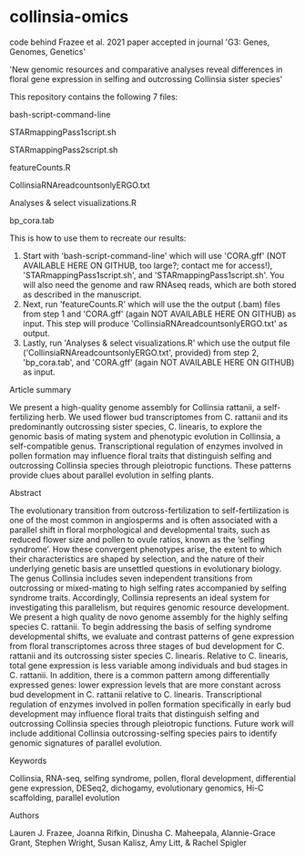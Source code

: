 # collinsia-omics
code behind Frazee et al. 2021 paper accepted in journal 'G3: Genes, Genomes, Genetics'

'New genomic resources and comparative analyses reveal differences in floral gene expression in selfing and outcrossing Collinsia sister species'


This repository contains the following 7 files:

bash-script-command-line

STARmappingPass1script.sh

STARmappingPass2script.sh

featureCounts.R

CollinsiaRNAreadcountsonlyERGO.txt

Analyses & select visualizations.R

bp_cora.tab
 

This is how to use them to recreate our results:
1. Start with 'bash-script-command-line' which will use 'CORA.gff' (NOT AVAILABLE HERE ON GITHUB, too large?; contact me for access!), 'STARmappingPass1script.sh', and 'STARmappingPass1script.sh'. You will also need the genome and raw RNAseq reads, which are both stored as described in the manuscript.
2. Next, run 'featureCounts.R' which will use the the output (.bam) files from step 1 and 'CORA.gff' (again NOT AVAILABLE HERE ON GITHUB) as input. This step will produce 'CollinsiaRNAreadcountsonlyERGO.txt' as output.
3. Lastly, run 'Analyses & select visualizations.R' which use the output file ('CollinsiaRNAreadcountsonlyERGO.txt', provided) from step 2, 'bp_cora.tab', and
'CORA.gff' (again NOT AVAILABLE HERE ON GITHUB) as input.




Article summary

We present a high-quality genome assembly for Collinsia rattanii, a self-fertilizing herb. We used flower bud transcriptomes from C. rattanii and its predominantly outcrossing sister species, C. linearis, to explore the genomic basis of mating system and phenotypic evolution in Collinsia, a self-compatible genus. Transcriptional regulation of enzymes involved in pollen formation may influence floral traits that distinguish selfing and outcrossing Collinsia species through pleiotropic functions. These patterns provide clues about parallel evolution in selfing plants.


Abstract

The evolutionary transition from outcross-fertilization to self-fertilization is one of the most common in angiosperms and is often associated with a parallel shift in floral morphological and developmental traits, such as reduced flower size and pollen to ovule ratios, known as the ‘selfing syndrome’. How these convergent phenotypes arise, the extent to which their characteristics are shaped by selection, and the nature of their underlying genetic basis are unsettled questions in evolutionary biology. The genus Collinsia includes seven independent transitions from outcrossing or mixed-mating to high selfing rates accompanied by selfing syndrome traits. Accordingly, Collinsia represents an ideal system for investigating this parallelism, but requires genomic resource development. We present a high quality de novo genome assembly for the highly selfing species C. rattanii. To begin addressing the basis of selfing syndrome developmental shifts, we evaluate and contrast patterns of gene expression from floral transcriptomes across three stages of bud development for C. rattanii and its outcrossing sister species C. linearis. Relative to C. linearis, total gene expression is less variable among individuals and bud stages in C. rattanii. In addition, there is a common pattern among differentially expressed genes: lower expression levels that are more constant across bud development in C. rattanii relative to C. linearis. Transcriptional regulation of enzymes involved in pollen formation specifically in early bud development may influence floral traits that distinguish selfing and outcrossing Collinsia species through pleiotropic functions. Future work will include additional Collinsia outcrossing-selfing species pairs to identify genomic signatures of parallel evolution.


Keywords

Collinsia, RNA-seq, selfing syndrome, pollen, floral development, differential gene expression, DESeq2, dichogamy, evolutionary genomics, Hi-C scaffolding, parallel evolution


Authors

Lauren J. Frazee, Joanna Rifkin, Dinusha C. Maheepala, Alannie-Grace Grant, Stephen Wright, Susan Kalisz, Amy Litt, & Rachel Spigler

